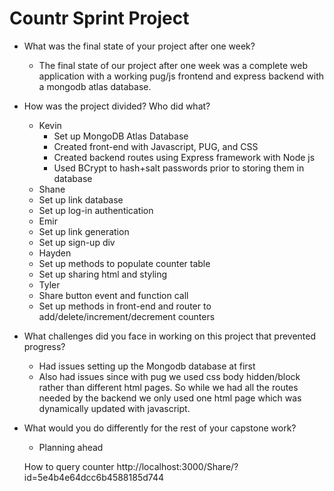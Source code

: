 # Countr Sprint Project

* What was the final state of your project after one week?
    * The final state of our project after one week was a complete web application with a working pug/js frontend and express backend with a mongodb atlas database.
* How was the project divided? Who did what?
  * Kevin
    * Set up MongoDB Atlas Database
    * Created front-end with Javascript, PUG, and CSS
    * Created backend routes using Express framework with Node js
    * Used BCrypt to hash+salt passwords prior to storing them in database
  * Shane
   * Set up link database
    * Set up log-in authentication
  * Emir
   * Set up link generation
    * Set up sign-up div
  * Hayden
   * Set up methods to populate counter table
   * Set up sharing html and styling
  * Tyler 
   * Share button event and function call
   * Set up methods in front-end and router to add/delete/increment/decrement counters

  
* What challenges did you face in working on this project that prevented progress?
  * Had issues setting up the Mongodb database at first
  * Also had issues since with pug we used css body hidden/block rather than different html pages.  So while we had all the routes needed by the backend we only used one html page which was dynamically updated with javascript.
  
* What would you do differently for the rest of your capstone work?
  * Planning ahead
  
  
  
  How to query counter
  http://localhost:3000/Share/?id=5e4b4e64dcc6b4588185d744
